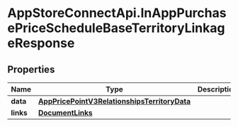 # AppStoreConnectApi.InAppPurchasePriceScheduleBaseTerritoryLinkageResponse

## Properties

Name | Type | Description | Notes
------------ | ------------- | ------------- | -------------
**data** | [**AppPricePointV3RelationshipsTerritoryData**](AppPricePointV3RelationshipsTerritoryData.md) |  | 
**links** | [**DocumentLinks**](DocumentLinks.md) |  | 


